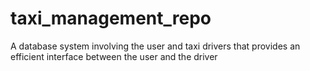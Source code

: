 # taxi_management_repo
A database system involving the user and taxi drivers that provides an efficient interface between the user and the driver
